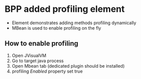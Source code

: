 # BPP added profiling element

- Element demonstrates adding methods profiling dynamically
- MBean is used to enable profiling on the fly

## How to enable profiling 
1. Open JVisualVM
2. Go to target java process
3. Open Mbean tab (dedicated plugin should be installed)
4. profiling _Enabled_ property set true

